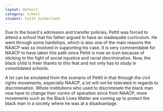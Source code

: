 ```yaml
---
layout: default
category: school
student: Faith Sutherland
---
```


Due to the board's admission and transfer policies, Pettit was forced to attend a school that his father argued to have an inadequate curriculum.  He went through some hardships, which is also one of the main reasons the NAACP was so involved in supporting his case. It is very commendable for NAACP to have taken this path since Pettit is now an icon because of  sticking to the fight of social injustice and racial discrimination. Now, the black child is freer thanks to this feat and not only has to study in consolidated schools.

A lot can be emulated from the scenario of Pettit in that through the civil rights movements, especially NAACP, a lot will not be tolerated in regards to discrimination.  Whole institutions who used to discriminate the black man now have to change their norms of operation since from NAACP, more movements such as the Black Lives Matter are coming up to protect the black  man in a society where he was at a disadvantage. 
